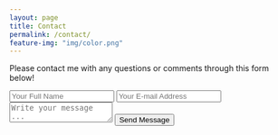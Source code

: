 ```yaml
---
layout: page
title: Contact
permalink: /contact/
feature-img: "img/color.png"
---
```


Please contact me with any questions or comments through this form below!

<form action="https://getsimpleform.com/messages?form_api_token=616b33e8da3f264085f28601a9f97752" method="post">
  <!-- the redirect_to is optional, the form will redirect to the referrer on submission -->
  <input type='hidden' name='redirect_to' value='https://www.romeopalacios.us/thank-you/' />
  <input type='text' name='name' placeholder='Your Full Name' />
  <input type='email' name='email' placeholder='Your E-mail Address' />
  <textarea name='message' placeholder='Write your message ...'></textarea>
  <input type='submit' value='Send Message' />
</form>